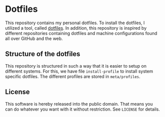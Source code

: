 # Dotfiles

This repository contains my personal dotfiles. To install the dotfiles, I
utilized a tool, called
[dotfiles](https://pypi.python.org/pypi/dotfiles#configuration). In addition,
this repository is inspired by different repositories containing dotfiles and
machine configurations found all over GitHub and the web.

## Structure of the dotfiles

This repository is structured in such a way that it is easier to setup on
different systems. For this, we have file `install-profile` to install system
specific dotfiles. The different profiles are stored in `meta/profiles`.

## License

This software is hereby released into the public domain. That means you can do
whatever you want with it without restriction. See `LICENSE` for details.
